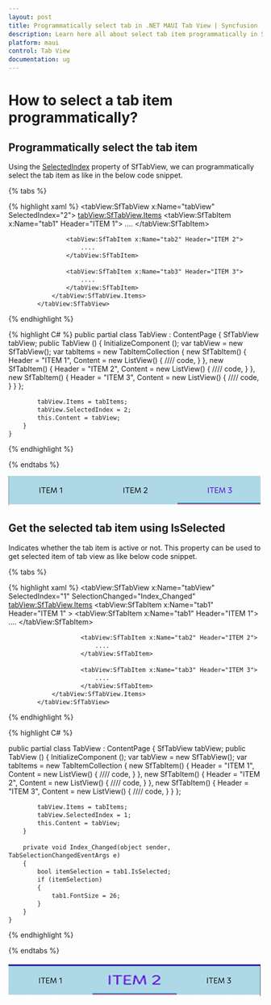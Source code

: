 ```yaml
---
layout: post
title: Programmatically select tab in .NET MAUI Tab View | Syncfusion
description: Learn here all about select tab item programmatically in Syncfusion .NET MAUI Tab View(SfTabView) control and more.
platform: maui
control: Tab View
documentation: ug
---
```


# How to select a tab item programmatically? 

## Programmatically select the tab item

Using the [SelectedIndex](https://help.syncfusion.com/cr/maui/Syncfusion.Maui.TabView.SfTabView.html#Syncfusion_Maui_TabView_SfTabView_SelectedIndex) property of SfTabView, we can programmatically select the tab item as like in the below code snippet.

{% tabs %}

{% highlight xaml %}
   <tabView:SfTabView x:Name="tabView" SelectedIndex="2">
                <tabView:SfTabView.Items>
                    <tabView:SfTabItem x:Name="tab1" Header="ITEM 1">
                        ....
                    </tabView:SfTabItem>

                    <tabView:SfTabItem x:Name="tab2" Header="ITEM 2">
                        ....
                    </tabView:SfTabItem>

                    <tabView:SfTabItem x:Name="tab3" Header="ITEM 3">
                        ....
                    </tabView:SfTabItem>
                </tabView:SfTabView.Items>
            </tabView:SfTabView>
{% endhighlight %}

{% highlight C# %}
public partial class TabView : ContentPage
	{
        SfTabView tabView;
		public TabView ()
		{
			InitializeComponent ();
            var tabView = new SfTabView();
            var tabItems = new TabItemCollection
            {
                new SfTabItem()
                {
                    Header = "ITEM 1",
                    Content = new ListView()
                    {
                        //// code,
                    }
                },
                new SfTabItem()
                {
                    Header = "ITEM 2",
                     Content = new ListView()
                    {
                        //// code,
                    }
                },
                new SfTabItem()
                {
                    Header = "ITEM 3",
                     Content = new ListView()
                    {
                        //// code,
                    }
                }
            };

            tabView.Items = tabItems;
            tabView.SelectedIndex = 2;
            this.Content = tabView;
		}
	}
{% endhighlight %}

{% endtabs %}

![SelectedIndex in SfTabView](images/SelectedIndexTabView.png)

## Get the selected tab item using IsSelected

Indicates whether the tab item is active or not. This property can be used to get selected item of tab view as like below code snippet.

{% tabs %}

{% highlight xaml %}
   <tabView:SfTabView x:Name="tabView" SelectedIndex="1" SelectionChanged="Index_Changed"
                <tabView:SfTabView.Items>
                    <tabView:SfTabItem x:Name="tab1" Header="ITEM 1" >
                        <tabView:SfTabItem x:Name="tab1" Header="ITEM 1">
                            ....
                        </tabView:SfTabItem>

                        <tabView:SfTabItem x:Name="tab2" Header="ITEM 2">
                            ....
                        </tabView:SfTabItem>

                        <tabView:SfTabItem x:Name="tab3" Header="ITEM 3">
                            ....
                        </tabView:SfTabItem>
                </tabView:SfTabView.Items>
            </tabView:SfTabView>
{% endhighlight %}

{% highlight C# %}

public partial class TabView : ContentPage
	{
        SfTabView tabView;
		public TabView ()
		{
			InitializeComponent ();
            var tabView = new SfTabView();
            var tabItems = new TabItemCollection
            {
                new SfTabItem()
                {
                    Header = "ITEM 1",
                    Content = new ListView()
                    {
                        //// code,
                    }
                },
                new SfTabItem()
                {
                    Header = "ITEM 2",
                     Content = new ListView()
                    {
                        //// code,
                    }
                },
                new SfTabItem()
                {
                    Header = "ITEM 3",
                     Content = new ListView()
                    {
                        //// code,
                    }
                }
            };

            tabView.Items = tabItems;
            tabView.SelectedIndex = 1;
            this.Content = tabView;
		}

        private void Index_Changed(object sender, TabSelectionChangedEventArgs e)
        {
            bool itemSelection = tab1.IsSelected;
            if (itemSelection)
            {
                tab1.FontSize = 26;
            }
        }
	}

{% endhighlight %}

{% endtabs %}

![IsSelected TabItem](images/SelectedIndex.png)